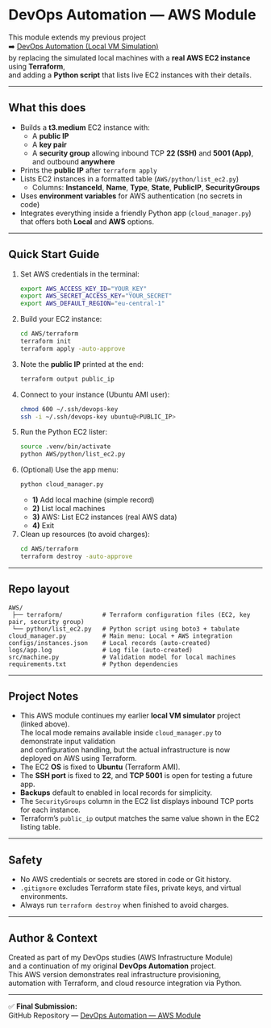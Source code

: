 # DevOps Automation — AWS Module

This module extends my previous project  
➡️ [DevOps Automation (Local VM Simulation)](https://github.com/shaked-sharon/devops-automation.git)  
by replacing the simulated local machines with a **real AWS EC2 instance** using **Terraform**,  
and adding a **Python script** that lists live EC2 instances with their details.

---

## What this does
- Builds a **t3.medium** EC2 instance with:
  - A **public IP**
  - A **key pair**
  - A **security group** allowing inbound TCP **22 (SSH)** and **5001 (App)**, and outbound **anywhere**
- Prints the **public IP** after `terraform apply`
- Lists EC2 instances in a formatted table (`AWS/python/list_ec2.py`)
  - Columns: **InstanceId**, **Name**, **Type**, **State**, **PublicIP**, **SecurityGroups**
- Uses **environment variables** for AWS authentication (no secrets in code)
- Integrates everything inside a friendly Python app (`cloud_manager.py`)  
  that offers both **Local** and **AWS** options.

---

## Quick Start Guide
1. Set AWS credentials in the terminal:
   ```bash
   export AWS_ACCESS_KEY_ID="YOUR_KEY"
   export AWS_SECRET_ACCESS_KEY="YOUR_SECRET"
   export AWS_DEFAULT_REGION="eu-central-1"
   ```
2. Build your EC2 instance:
   ```bash
   cd AWS/terraform
   terraform init
   terraform apply -auto-approve
   ```
3. Note the **public IP** printed at the end:
   ```bash
   terraform output public_ip
   ```
4. Connect to your instance (Ubuntu AMI user):
   ```bash
   chmod 600 ~/.ssh/devops-key
   ssh -i ~/.ssh/devops-key ubuntu@<PUBLIC_IP>
   ```
5. Run the Python EC2 lister:
   ```bash
   source .venv/bin/activate
   python AWS/python/list_ec2.py
   ```
6. (Optional) Use the app menu:
   ```bash
   python cloud_manager.py
   ```
   - **1)** Add local machine (simple record)
   - **2)** List local machines
   - **3)** AWS: List EC2 instances (real AWS data)
   - **4)** Exit
7. Clean up resources (to avoid charges):
   ```bash
   cd AWS/terraform
   terraform destroy -auto-approve
   ```

---

## Repo layout
```
AWS/
 ├── terraform/           # Terraform configuration files (EC2, key pair, security group)
 └── python/list_ec2.py   # Python script using boto3 + tabulate
cloud_manager.py          # Main menu: Local + AWS integration
configs/instances.json    # Local records (auto-created)
logs/app.log              # Log file (auto-created)
src/machine.py            # Validation model for local machines
requirements.txt          # Python dependencies
```

---

## Project Notes
- This AWS module continues my earlier **local VM simulator** project (linked above).  
  The local mode remains available inside `cloud_manager.py` to demonstrate input validation  
  and configuration handling, but the actual infrastructure is now deployed on AWS using Terraform.
- The EC2 **OS** is fixed to **Ubuntu** (Terraform AMI).  
- The **SSH port** is fixed to **22**, and **TCP 5001** is open for testing a future app.  
- **Backups** default to enabled in local records for simplicity.  
- The `SecurityGroups` column in the EC2 list displays inbound TCP ports for each instance.  
- Terraform’s `public_ip` output matches the same value shown in the EC2 listing table.

---

## Safety
- No AWS credentials or secrets are stored in code or Git history.
- `.gitignore` excludes Terraform state files, private keys, and virtual environments.
- Always run `terraform destroy` when finished to avoid charges.

---

## Author & Context
Created as part of my DevOps studies (AWS Infrastructure Module)  
and a continuation of my original **DevOps Automation** project.  
This AWS version demonstrates real infrastructure provisioning,  
automation with Terraform, and cloud resource integration via Python.

---

✅ **Final Submission:**  
GitHub Repository — [DevOps Automation — AWS Module](https://github.com/shaked-sharon/devops-automation-aws)
